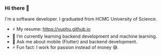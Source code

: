### Hi there 👋

I'm a software developer. I graduated from HCMC University of Science.

- ⚡ My resume: https://vuphu.github.io
- 🌱 I’m currently learning backend development and machine learning.
- 💬 Ask me about mobile (Flutter) and backend development.
- ⚡ Fun fact: I work for passion instead of money 😅.
<!--
**vuphu/vuphu** is a ✨ _special_ ✨ repository because its `README.md` (this file) appears on your GitHub profile.

Here are some ideas to get you started:
- 🔭 I’m currently working on ...
- 🌱 I’m currently learning ...
- 👯 I’m looking to collaborate on ...
- 🤔 I’m looking for help with ...
- 💬 Ask me about ...
- 📫 How to reach me: ...
- 😄 Pronouns: ...
- ⚡ Fun fact: ...
-->
